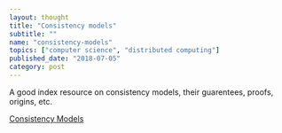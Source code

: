 ```yaml
---
layout: thought
title: "Consistency models"
subtitle: ""
name: "consistency-models"
topics: ["computer science", "distributed computing"]
published_date: "2018-07-05"
category: post
---
```


A good index resource on consistency models, their guarentees,
proofs, origins, etc.

[Consistency Models][article]

[article]: https://jepsen.io/consistency
